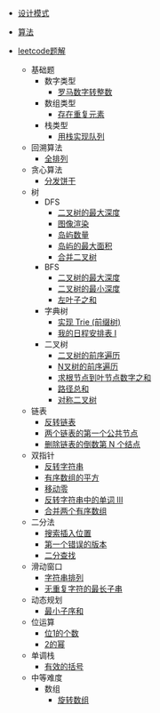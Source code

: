 
- [设计模式](/magic-code/design-patterns)

- [算法](/magic-code/algorithm)

- [leetcode题解](/magic-code/leetcode)

    - 基础题
        - 数字类型
            - [罗马数字转整数](/magic-code/leetcode/romanToInt.md)
        - 数组类型
            - [存在重复元素](/magic-code/leetcode/contains-duplicate.md)
        - 栈类型
            - [用栈实现队列](/magic-code/leetcode/queue-using-stacks.md)
    - 回溯算法
        - [全排列](/magic-code/leetcode/permutations.md)
    - 贪心算法
        - [分发饼干](/magic-code/leetcode/assign-cookies.md)
    - 树
        - DFS
            - [二叉树的最大深度](/magic-code/leetcode/tree-maxDepth-dfs.md)
            - [图像渲染](/magic-code/leetcode/flood-fill.md)
            - [岛屿数量](/magic-code/leetcode/num-of-lands.md)
            - [岛屿的最大面积](/magic-code/leetcode/max-area-of-island.md)
            - [合并二叉树](/magic-code/leetcode/merge-two-binary-trees.md)
        - BFS
            - [二叉树的最大深度](/magic-code/leetcode/tree-maxDepth-bfs.md)
            - [二叉树的最小深度](/magic-code/leetcode/tree-minDepth.md)
            - [左叶子之和](/magic-code/leetcode/sum-of-left-leaves.md)
        - 字典树
            - [实现 Trie (前缀树)](/magic-code/leetcode/trie.md) 
            - [我的日程安排表 I](/magic-code/leetcode/my-calendar-1.md)
        - 二叉树
            - [二叉树的前序遍历](/magic-code/leetcode/tree-preorder-traversal.md)
            - [N叉树的前序遍历](/magic-code/leetcode/n-tree-preorder-traversal.md)
            - [求根节点到叶节点数字之和](/magic-code/leetcode/sum-root-to-leaf-number.md)
            - [路径总和](/magic-code/leetcode/path-sum.md)
            - [对称二叉树](/magic-code/leetcode/symmetric-tree.md)
    - 链表
        - [反转链表](/magic-code/leetcode/reverse-list.md)
        - [两个链表的第一个公共节点](/magic-code/leetcode/get-intersection-node.md)
        - [删除链表的倒数第 N 个结点](/magic-code/leetcode/remove-nth-from-end.md)
    - 双指针
        - [反转字符串](/magic-code/leetcode/reverse-string.md)
        - [有序数组的平方](/magic-code/leetcode/squares-of-a-sorted-array.md)
        - [移动零](/magic-code/leetcode/move-zeroes.md)
        - [反转字符串中的单词 III](/magic-code/leetcode/reverse-words-in-a-string-iii.md)
        - [合并两个有序数组](/magic-code/leetcode/merge-sorted-array.md)
    - 二分法
        - [搜索插入位置](/magic-code/leetcode/search-insert.md)
        - [第一个错误的版本](/magic-code/leetcode/first-wrong-version.md)
        - [二分查找](/magic-code/leetcode/binary-search.md)
    - 滑动窗口
        - [字符串排列](/magic-code/leetcode/permutation-in-string.md)
        - [无重复字符的最长子串](/magic-code/leetcode/no-repeat-char.md)
    - 动态规划
        - [最小子序和](/magic-code/leetcode/maximum-subarray.md)
    - 位运算
        - [位1的个数](/magic-code/leetcode/hamming-weight.md)
        - [2的幂](/magic-code/leetcode/power-of-two.md)
    - 单调栈
        - [有效的括号](/magic-code/leetcode/valid-parentheses.md)
    - 中等难度
        - 数组
            - [旋转数组](/magic-code/leetcode/rotate-array.md)

